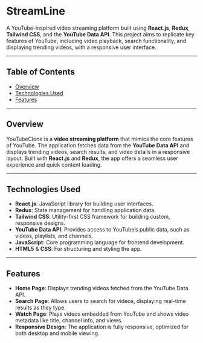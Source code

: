 # StreamLine

A YouTube-inspired video streaming platform built using **React.js**, **Redux**, **Tailwind CSS**, and the **YouTube Data API**. This project aims to replicate key features of YouTube, including video playback, search functionality, and displaying trending videos, with a responsive user interface.

---

## **Table of Contents**

- [Overview](#overview)
- [Technologies Used](#technologies-used)
- [Features](#features)

---

## **Overview**

YouTubeClone is a **video streaming platform** that mimics the core features of YouTube. The application fetches data from the **YouTube Data API** and displays trending videos, search results, and video details in a responsive layout. Built with **React.js** and **Redux**, the app offers a seamless user experience and quick content loading.

---

## **Technologies Used**

- **React.js**: JavaScript library for building user interfaces.
- **Redux**: State management for handling application data.
- **Tailwind CSS**: Utility-first CSS framework for building custom, responsive designs.
- **YouTube Data API**: Provides access to YouTube’s public data, such as videos, playlists, and channels.
- **JavaScript**: Core programming language for frontend development.
- **HTML5** & **CSS**: For structuring and styling the app.

---

## **Features**

- **Home Page**: Displays trending videos fetched from the YouTube Data API.
- **Search Page**: Allows users to search for videos, displaying real-time results as they type.
- **Watch Page**: Plays videos embedded from YouTube and shows video metadata like title, channel info, and views.
- **Responsive Design**: The application is fully responsive, optimized for both desktop and mobile viewing.


